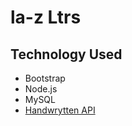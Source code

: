 # la-z Ltrs

## Technology Used
* Bootstrap
* Node.js
* MySQL
* [Handwrytten API](https://www.handwrytten.com/api-documentation/)
